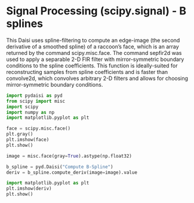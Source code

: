 # Signal Processing (scipy.signal) - B splines

This Daisi uses spline-filtering to compute an edge-image (the second derivative of a smoothed spline)
of a raccoon’s face, which is an array returned by the command scipy.misc.face.
The command sepfir2d was used to apply a separable 2-D FIR filter with mirror-symmetric boundary conditions
to the spline coefficients.
This function is ideally-suited for reconstructing samples from spline coefficients
and is faster than convolve2d, which convolves arbitrary 2-D filters and allows for
choosing mirror-symmetric boundary conditions.

```python
import pydaisi as pyd
from scipy import misc
import scipy
import numpy as np
import matplotlib.pyplot as plt

face = scipy.misc.face()
plt.gray()
plt.imshow(face)
plt.show()

image = misc.face(gray=True).astype(np.float32)

b_spline = pyd.Daisi("Compute B-Spline")
deriv = b_spline.compute_deriv(image=image).value

import matplotlib.pyplot as plt
plt.imshow(deriv)
plt.show()
```
